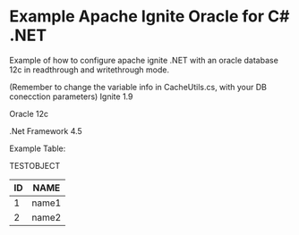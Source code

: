 # Example Apache Ignite Oracle for C# .NET
Example of how to configure apache ignite .NET with an oracle database 12c in readthrough and writethrough mode.

(Remember to change the variable  info in CacheUtils.cs, with your DB conecction parameters)
Ignite 1.9

Oracle 12c

.Net Framework 4.5

Example Table:

TESTOBJECT

| ID | NAME  |
|----|-------|
| 1  | name1 |
| 2  | name2 |
